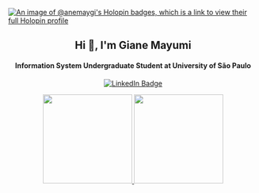 

[![An image of @anemaygi's Holopin badges, which is a link to view their full Holopin profile](https://holopin.me/anemaygi)](https://holopin.io/@anemaygi)

<h2 align="center">Hi 👋, I'm Giane Mayumi</h1>
<h4 align="center">Information System Undergraduate Student at University of São Paulo</h3>

<p align="center">
  <a href='https://www.linkedin.com/in/gianemayumi/'>
    <img src='https://img.shields.io/badge/linkedin-%230077B5.svg?&style=for-the-badge&logo=linkedin&logoColor=white' alt='LinkedIn Badge' />
  </a>
</p>

<div align="center">
<a href="https://github.com/Anemaygi">
<img height="180em" src="https://github-readme-stats.vercel.app/api/top-langs/?username=Anemaygi&layout=compact&langs_count=7&theme=panda"/>
<img height="180em" src="https://github-readme-stats.vercel.app/api?username=Anemaygi&show_icons=true&theme=panda&include_all_commits=true&count_private=true"/>
</div><br/>

  
<!--
### 🖱️ Tecnologies

<code><img width="40px" src="https://cdn.jsdelivr.net/gh/devicons/devicon/icons/html5/html5-plain-wordmark.svg" title = "HTML5"/></code>
<code><img width="40px" src="https://cdn.jsdelivr.net/gh/devicons/devicon/icons/css3/css3-plain-wordmark.svg" title = "CSS3"/></code>
<code><img width="40px" src="https://cdn.jsdelivr.net/gh/devicons/devicon/icons/javascript/javascript-plain.svg" title = "JAVASCRIPT"/></code>
<code><img width="40px" src="https://raw.githubusercontent.com/devicons/devicon/2ae2a900d2f041da66e950e4d48052658d850630/icons/c/c-plain.svg" title = "C"/></code>
<code><img width="40px" src="https://cdn.jsdelivr.net/gh/devicons/devicon/icons/linux/linux-plain.svg" title = "Linux"/></code>
<code><img width="40px" src="https://cdn.jsdelivr.net/gh/devicons/devicon/icons/mysql/mysql-original.svg" title = "MySQL"/></code>
<code><img width="40px" src="https://cdn.jsdelivr.net/gh/devicons/devicon/icons/postgresql/postgresql-plain.svg" title = "PostgreSQL"/></code>
-->
